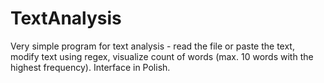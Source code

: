 # TextAnalysis
Very simple program for text analysis - read the file or paste the text, modify text using regex, visualize count of words (max. 10 words with the highest frequency). Interface in Polish.
